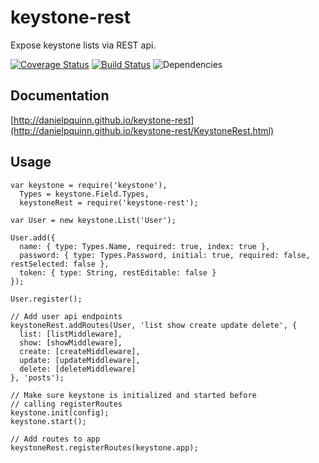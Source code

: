 keystone-rest
=============

Expose keystone lists via REST api.

[![Coverage Status](https://coveralls.io/repos/danielpquinn/keystone-rest/badge.svg?branch=master)](https://coveralls.io/r/danielpquinn/keystone-rest?branch=master) [![Build Status](https://travis-ci.org/danielpquinn/keystone-rest.svg?branch=master)](https://travis-ci.org/danielpquinn/keystone-rest) ![Dependencies](https://david-dm.org/danielpquinn/keystone-rest.svg "Dependencies up to date")

Documentation
-------------
[http://danielpquinn.github.io/keystone-rest](http://danielpquinn.github.io/keystone-rest/KeystoneRest.html)


Usage
-----

    var keystone = require('keystone'),
      Types = keystone.Field.Types,
      keystoneRest = require('keystone-rest');

    var User = new keystone.List('User');

    User.add({
      name: { type: Types.Name, required: true, index: true },
      password: { type: Types.Password, initial: true, required: false, restSelected: false },
      token: { type: String, restEditable: false }
    });

    User.register();

    // Add user api endpoints
    keystoneRest.addRoutes(User, 'list show create update delete', {
      list: [listMiddleware],
      show: [showMiddleware],
      create: [createMiddleware],
      update: [updateMiddleware],
      delete: [deleteMiddleware]
    }, 'posts');

    // Make sure keystone is initialized and started before
    // calling registerRoutes
    keystone.init(config);
    keystone.start();

    // Add routes to app
    keystoneRest.registerRoutes(keystone.app);
